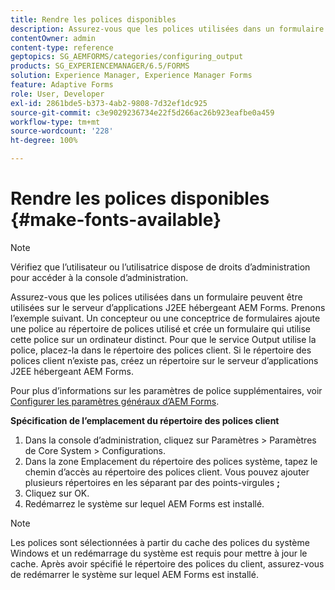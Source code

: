 ```yaml
---
title: Rendre les polices disponibles
description: Assurez-vous que les polices utilisées dans un formulaire peuvent être utilisées sur le serveur d’applications J2EE hébergeant AEM Forms.
contentOwner: admin
content-type: reference
geptopics: SG_AEMFORMS/categories/configuring_output
products: SG_EXPERIENCEMANAGER/6.5/FORMS
solution: Experience Manager, Experience Manager Forms
feature: Adaptive Forms
role: User, Developer
exl-id: 2861bde5-b373-4ab2-9808-7d32ef1dc925
source-git-commit: c3e9029236734e22f5d266ac26b923eafbe0a459
workflow-type: tm+mt
source-wordcount: '228'
ht-degree: 100%

---
```


# Rendre les polices disponibles {#make-fonts-available}

>[!NOTE]
> 
> Vérifiez que l’utilisateur ou l’utilisatrice dispose de droits d’administration pour accéder à la console d’administration.

Assurez-vous que les polices utilisées dans un formulaire peuvent être utilisées sur le serveur d’applications J2EE hébergeant AEM Forms. Prenons l’exemple suivant. Un concepteur ou une conceptrice de formulaires ajoute une police au répertoire de polices utilisé et crée un formulaire qui utilise cette police sur un ordinateur distinct. Pour que le service Output utilise la police, placez-la dans le répertoire des polices client. Si le répertoire des polices client n’existe pas, créez un répertoire sur le serveur d’applications J2EE hébergeant AEM Forms.

Pour plus d’informations sur les paramètres de police supplémentaires, voir [Configurer les paramètres généraux d’AEM Forms](/help/forms/using/admin-help/configure-general-aem-forms-settings.md#configure-general-aem-forms-settings).

**Spécification de l’emplacement du répertoire des polices client**

1. Dans la console d’administration, cliquez sur Paramètres > Paramètres de Core System > Configurations.
1. Dans la zone Emplacement du répertoire des polices système, tapez le chemin d’accès au répertoire des polices client. Vous pouvez ajouter plusieurs répertoires en les séparant par des points-virgules **;**
1. Cliquez sur OK.
1. Redémarrez le système sur lequel AEM Forms est installé.

>[!NOTE]
>
>Les polices sont sélectionnées à partir du cache des polices du système Windows et un redémarrage du système est requis pour mettre à jour le cache. Après avoir spécifié le répertoire des polices du client, assurez-vous de redémarrer le système sur lequel AEM Forms est installé.
